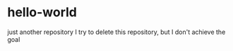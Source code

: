 # hello-world
just another repository
I try to delete this repository, but I don't achieve the goal
